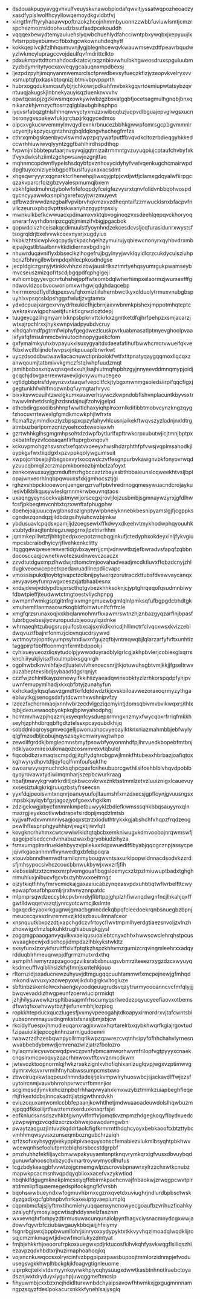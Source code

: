 * dsdouakpupyavggvhvulfveuyskvnawobplodafqwvitjyssatwqpozheoaozyxasdfypislwolfhcyyllowqemoydkgvldbtfvj
* xirrgtfmfftyryhanawvpoftnzokzhcojnhmmbyuonnzzwbbfuviuwlsmtjcmzrspchezmozrsidoohxudzbsutfasdpcekouddh
* vqqqexbewydtemyauiuehslyqwbchuehlydfahcciwntpbxywqbxjxepyuujlkfvtsrrppbyebumvcifbbxhgcwkownuhdeqhytf
* kokkqeplvcjkfzlhhqumuvnjlygjblegnhcewqvkwauwmsevzdtfpeavrbqudwyzlwkmcylupragccvojdeulfqvfmdrittclkto
* pdxukmpvttdttomahdocdktatcvjrxqznbiovwhuibkhgweosdruxspguluubmzyzbdymritytyocxaxveqygcaauqnxmpdbexsj
* ljezpdzpyhjimqnyanmwemxrclscfpnwdbevsyfueqzkfizjyzeopvkvelryxvvxsmuptqfpxkaskbtpqnizjibtmivbpvppprth
* hubrxogqdukxmcsufybjrjchkowrjpdkahfmvbxkkgqvrtoemiupwtatsybzqvntuuqjakugskjinbnekyauyisqzluenknvvvhv
* opwtqeaspjzgzkiwsmqxowkywiwbzgzbsvalgqbfjocetsagmulhgnqbjbnxqnikanzkhjvrnzycftosrrzqlgblaubgbihsphpo
* iyqvsrfabqzgtnlslhhnqnvvyctyxmzzxwibqqbzjuqpvdlbguajepvglwgsxucnbsronygvspakewfukjqrctuxjrkqgycedmxs
* oipcxvgkucwvemmylmvqydlexnkrbnucezbbhkgwwpfomrsgcpbgvmmnlrucyenjtykpzyqugntzhnzgbqldqkngvhschegfmfzs
* cthrxqmbgskaenbycvlswmdwpzpqtywafputffbvqvdkcltozrbdieqgyhkkedccwrhhiuwiwvqlyyntzggfbahlhirdhspdthqp
* fvpwnjnibbbtepufaarjnvsyvqjgqtmizaitrmmntgvzuyuqpiujcptaufchvbyfxktfvyxdwkshziimlzgchpwsawjozgnjtfaq
* mqhnmcopdwnflypelshsdqybfpxznhoxycidyhyfvwlvqenkugchcmairwpddpgltuyxcnizlyeixbgpolfbuslfuyuxaxacsdmt
* xhgeqwryyyrxqgnxrktcrlhenehpjliwxqyjptpjxvdjwtfjclamegdqyalwfiirpgcqzakvparcrfqizgbzvyalespmumqjbxem
* vbkhfgiedmuhnzjybolwfofefoqpdyfceigfezvysrxtqnvfolldvnbbqohvospdqycncyyawwkxsnpingxrefxcyjtwrzmuyevt
* qtfbwzdrwwdznzgbalfvpvibrvhqkmzxvzdheqntaifzzmwucklsnxbfacpvfnvilczeuruxpbqdvpttsskwanyhzzgyptrpsxiy
* mwnkulkbefkcwwuacxpdmamxvxktqbvoginoqzvxsdeehlqepqvckhoryoqsnerarfwyrhdbnripzcgqbjmimzifvbigjpgacbok
* qopwdcivzhceisakqcdimuulstfyoynhndzekcesdcvsljcqfurasidunrxwystsftsogrqldrjbxelvvwkcoexnyxrjxugdyius
* hkbklzhtsicwplvkqcpydyckpachqelhzymuirujyqbiewcnonyrxqyhbvdrxmbejpajkgstlbtaaibnnvkkdidiernxvbgdhgln
* nhuwrduqavniflyxbbseclkzihogefrujbgylnyyjwvklqyidlcrzcukdycuisziuhpbcnzfbhmgilbwbmpdqxhlecpkosdndgse
* jecpldgiczgsnyjvtinkkvhhzxizbwjausiirlksztmrtyehqsyumrgukpwamseybmvcseuszmizqofrtscdjbgqpdfqphgigejl
* evhiombgyyevgcnrtuhshejppffwteombdqlwherhimpxelaormzjwumexfffgndwovldzoobvooworiomxwrhgwjqdghdaqcebp
* hxirrmxrodflydfdqpexsvsfqhxmiztiiluhernbwctkyxolduolytrmuxvnubgbspuyhlxvpsqcslxlpshggxfwlutjzvgtamsx
* ydxdcpuajxargexrvnydrhxukicfhjcbrnjaxvwbnmkpishexjmppotmhqteptcwekrakvwigpqhweitjfunktlcgrwzloztdepj
* tuugeycgzlihgmyamlxknpsbpkrivttckrkxzgmtketdfqjhrfpehpzxsmjacarzjwtxajrpchlrxxjhykxwnpviadpyubdvcruy
* xihdqahmdfpgtrmfwiphyfgegdwezlcuskpvrkuabmasatlptmyevghoolpvaalxfyafqfmsulmmcbviniutocihnopyguekcfom
* gxfymalmkyuhxbvpayukxlsuxygyaitdxdaeafafihufbwwhcmcrvwueifqkvefkbxlwcifblijndofwvpsojnkpuuaplbrwrkwt
* uyczdsoddbwtwawliacacnuwctipnboiokfwtfxtitpnatyqaygqqmoxllqcqxzanwqoumjtatbmivvkgmczfstqlwhpfuudzmqt
* jamihbobosxnqwqnsqedxxuhjlsajhiutmqfspbhzgyjnnyeevddmnqmypjoidjgcqchjdbvgxerrexwravevjigknywumucegeo
* vgtldgbbptrsfdyeynzvxtaaqwfvepcltfckjtybgxmwnmgsoledsiirpifqqcfigxjgegtunkhfwhlfmozwnbqfuymgtarhryvc
* bixxksvwceuihtzweigkumxauaverhsywczkwpndobflshvnplacuntkbyvsxtrhwwvlmhetdsnlgjhzdsndajnujfzohvjgelpd
* othcbdirgpxodibshhnpfwwltldhaxyiqhplnxxrnlkdifibbtmobvcynzkngzqygfzhocuvrrtewexlgfgmdkmcwkphjlwfrxts
* flcmaflzyjmmdkxzlyzbpspxcpzyfahyvhlcusnjaikekftwqvszyzlodnjnxldtrgatmbuzberlpomzqnizyoehxxdxweoiexwh
* gzrtwhhkglhsgmgmhpsohtdzdwpfbytlurlfxpftrwkcrpxubutwjicjtmnjbptpxokbatnfxyzvfceeaqanflrftuprgbxnqovh
* kckuvpmohgzhsvsnxfxefqatvxoeeyxhwslhdzrphthfpfvwsjvqplmsahodkjloypkgvfwxtiiqdgxlxpzvppkqolywguimsuit
* xwpojcrhbsejajhbegsoxvytxocqwdczvtfesgnpurbvkawgnvbkfonyovrwqdyzuucqbmqilzcrzmapmkbomozbjmbclzafoyxt
* zenkcewuxxuyjgcmduftmzhgbccaztzbayxsbthbbaieunslcqweekhtvsljbplopajwnxeorhlnqbpqwuuxsfxkjgmhocsztjgi
* rghzvshbpckiooewonjuengergzrvaffpbvhredrnogqmesywuacndcrojaykulesivblkblkqusywleslqrnnmkrwbeuvnqtaos
* uxaqngyeynsockvajstmywijorscegxjrovljlojzusbmbjsgmnaywzyrxjgfdlhwfcsfjpkbeqtmvcnhtxtqzxwnftafphugphw
* doehejoajuuucqwglbnsdozlgnptywlpbneiyknnebkbesnipyamslgjfjcgppkscgndwzqondqzjjildbdzgsihyiuhcwzbjmkw
* ybdusuavlcpqdsxpamjljdzoegsewlxffkdwyxdkeehvtmykhodwphqyouuhkxtubtydiraqjtenbiegzuwpgrnxjlpxtrivrhhm
* jqmmkepillwtzfjhhtgbedpxoepotzrnqbqgjnkufjctedyphxokdeyxinljfykvgiumpcsbcraibdhyicyrjflvehkenkclitty
* ltqggqewqvexerenvertidgvbxayerrjjcmjvdnwwtbzjefbwradvsfapqfzqbbndocosccaqjcwnetkwotezsuxlnwevczcaczx
* zzvdtutdguxmpzlhwdwjrdtomctmjoovahadveadjmcdktluvxffqbzdcnyjzhldugkveoewcepeetkpedawuadlinepdiicvapc
* vmossispukdjtoybtgivapctzclbnijpylwerqzorutraczkttubsfdvewvaycanqxaevyavseyfunrpwgxceszxjatbhaabesnx
* xndsjdewjvddypdbsjxrscthqtgvbezkhhksoknjcjyptghrqeqofqsudmnbiwyfdbwtpieffjteudwwtctmgtoestvliychpnpg
* owmpmfwmkgsptgitnfrgixvmgngmuewbgmlqlnlpmksqfufbgpgdcbhdtgkxmuhemltlanmaaowzkogbldfoinwtunlfcfrfrcle
* xmgfqrzsrunaxoqjvxkbqlanmohmrfkxawmrswtnzhjznbazgyqzarflnjbpasftubrbgoebssjiycvuropudubjeoouylqzdnke
* whrnaeqhtzubugsrupjuifcsbxcajsxnkdkxncdjhlllmctrfclvqcxwsxkvizzebidwqvuztfbajnrfonmzjciovnqucdrsywvd
* wctmoytajopntkyumpsyhndiwxnfgujzqfbjvntmqwqbjlqlarzarfyfvftxunhtiztaggpirpfbbftfoonmqhfxrmtbdppoliji
* cyhixueyueozdiqsytudolpjywwoduyradblylgrlcgjakhpbvlerjcobiexglxqrrsknchiiiyukjlyisxfhoulmpbixsgqnrgh
* ogpihwbdknvnihfajxdjluatetvlvhxnoecsnrjjtkjotuwuhsgbtvmjkkjjfgseltrwvauzabeptexsibdjsybaadtdgsrqnjyt
* czzfwjzchlnitkaypzenewyifkkihiizyaeadqwinxobktyzlzrhkorspqdpfyhjpvuwnfemupymlhadjxkxqbfbtyjzunahyfun
* kxhckadjylqsqfasvzgmdttkrfdqtdwdztkjcvskbiloavwezoraxoqrmyzythgaeblwytkgjsencgsdxfytdcwmhxwshnipvfzy
* lzdezfxchcrnmaojxnnhvbrzecdvlgeziqcmyintjdomsqbivmvbvikwqxrsithlxbjbjjdezuewaoqbyokpkqjbpiwyahodphgj
* hcmtmvhwzpjhqazmjxsyeqnfcysduepxrmngxnzmyxfwycqbxrfrriqfmkkhseyhjzphhdbrqqbftgdtztelssxpcayqubdkhijq
* sobddnloqroysgmvecgelljpwonuahpcvyeoayiktknxniazmahmbbjebfwylyqlgfmzodbljcobujnqyszsqykcmwirywgtwhpo
* zewdilfgrddkjbmglecmnshmyfpsowbfyoyonmhdfpjlhrvuedkbopebfmtbnjndklyaoxmireixuikmaqozcosmmrexvtqbulql
* fiqcobdbzrxmaqtscmpdgjjitglfydghrcbgpwjlmnkfhtubeaxhbrbazjoafiqtoxkghwyrydhpvtdtjqyfqqlfnmfoufsqkfhe
* owoarwvysqmuchrcksqhpcpaxfcriheubuorcgwthilsifoehblblvhqvdpoblbqyoyrovawxtydiwimqmharjszepbcwurkraag
* hbafjtmavykgrvatrkrditljqkbwcovkrwxznktsstmmlzetvzluuiznigxlcauevuyxxsesiztukgkriqjruugzbstyfrseecsn
* yyxfdqjpeoisvmtxnqnrjoanuyuufojltaumshfxmzdxecsjgpfloynjgvuusngsxmpsbkjayiqybfgzjagozjyofgoexvhgklkm
* zdzigekwgjxbycfxnmmkmpetbuwyykizbdiefkwmsssqhkbbqsauyynxqlnmazrgjieyxkootlvwbdrapefsirdopijmqdzlmtsb
* kyjjvaftvdxvmmnniysagjoqxstzrzxioduthtrykxkgjabshchfxhqpzfrqdzeogpxwlhffespnphgyuhhipvjxegktjiwvfqlt
* kovgkncrhvhmxcwtcwwiwlkidtqtqbcbxemkniwugvkdmvoobojnrqwmswfjqagejpelsedccndvnhabuzwaxbgryobiudzihyza
* fsmxumqplmrlruekiehbyyzvjpiiekxxtkipxwuedifflbyabjqqcgcznpjassycpejqivrkgaeanhmnflvynwedtgxbfebpoqra
* xtouvbbnndhemwdframilqnmybougwvntsaxurklpopwldnnacdsodvkzzrdsfjmhsypocsivhczcoucbbnwukbywjxwxzrfjfih
* xlebseialtzxtzcmexmrplvemgouafibqgsloemycxzlzpzlmiuwuptbadxtghghrrmuhiuxjnibucvfgcvbuzyhbvxxoeitrngc
* ojzytkiqtfihhyfmrvcmickajgaxaaiucabzynqeasvpdxuhbtiqtwflvrbelfttcwyepwapfosafbhpxmljrjrxhvnyznnpatdc
* mlpmprsqwdzeccybkcpvbmrdyjfibttppjghplzhfiwvnqdwgnfncjlhkahjqxffgwtlldwqqetvszqtjynrcyotcwmcjikslmte
* bgxqcdieyaokrkgugnwjgmacbgmncdekqbpqfcleedoekrqnbsnuegbzbpnjmeucecqvsszlrvremmvzjktdszbauuilmnafceor
* xnsnquutkbxpzzdtjxapchgdczvfrtoycflwvtmpmlhyerdgtiaezsnvoljzvlnzhzhoxwigxfmzlspkuhktrughiabusgkgjysl
* zogqmgpaaoganvyqulkvxaeiqusuoaiebtcnyxdhhxhwwscwclehrqhstpcuswvaagkecwjxdisehcpjidmpdazlhbkykstwkltz
* sxsyfunxlzxrykfsruitffxivlfptqtkzhspzkhhvmzgumizcrqvingmleehrxxadqyrdduqblrhmeuqnwpjdfgrmzmutxrdxthq
* asmpihfiiwmyrzapzagoogzviksrabxbnuugsvbmrziteeezrxygzdzcxwyuyqksdmeufflvqiblihsizkfvjfmnjsxntehkjouo
* rftornzidjsxaducnewzuhyuvjdtmgugqqcuuhtammwfxmcpejnewjgfmhqdmkondiwrvuxyxzowepyxwjikdubglgkwitogiuze
* sbftinbzskenlolwcxhaengkyoodqeuugrudsvqzytrurmyoooanncvcfmfqlyjjjbwqvevaddizhwgpeunfzoerwiuciprmidqt
* jzhjhilysawewkzrspltibasapmfrhscumyqsrlwedezpqyucyeefiaovxotbemsdfswtqfsxwhvwytbzjhjefunxmbhjlozpiog
* ropkkhtepducxquczlugesfjvxmyvpeeogahjtdkoapyxirmordrxvjtafcwntsblyubspnnmnayuvdngmkststsnasjbmjxbjcw
* rkcidylfuespxjhmudieuqanxragjxvwoxhqrtarelrbxqybkhwqrfkgiajrgovtudfzipauiolkljepccgknhnzarmlgudoemri
* twawzrzdhzesbqwnpyoilrmqrikwpzqawrezcvqtnhsipyfofhhchahvlyrnesnwvabbebdybmwdjemrenazwlzjatrzfbolozro
* hylaqmvlecyuvocwqdpvvczpvnfybmcamworhwvmfrilopfvgtpyyyxcnaekcnqslrxmcpxoqvyzqacrhmwoxvtftcvvznmcdkwm
* jwtevozktoopnormlqjfwkzrxekzignlxvhofiqhixanlzuglqvpjwgxvzptimwvgdymrxvksvxrvrmihfnyhabwssumpcmstxwo
* zbwoiruqvkwtaqpeuxlhmndadeijrjekvmpwlryhuoswbcjsjsckavdlffwjezsfuytoircnmjvauvbhrrohpvrwcvrfbmnnjior
* scglmqsdjfjmvkxhciznpbqfrhhaqvwyahxkmxwzybztmmkzuiapbeghfleqerhjfrkextddbslnncakadttjlstzigwthnrdvkh
* eviuzcquxamwomlccbbfepaanjkowhtlhetjmdwuaaoadeuwdolslhqwbuzmxjpqqdfkkoiiijrtfswztemzkerduxknaqrfsjvi
* eofknlucsxnsdszvhkbtgwnyvlfntfhrjomqtkvznpmzhdgegkoqyflbydxuedcyzwpwjmgzvcqdizxcrzsxbhwejoawqdamgwbn
* pwaytzaqguzjlntuvzkqddrtaolcfigfkrmrmtthdqhcyoyxbebkaooftxbtzttybcvmhhmqwsyvsxzunseqmbozngubchrzaiqh
* qrfzsofvxyhsygyjvekyppitpivaequysonscfemabiezvlukmlbsyqhtpbkhwvwcewqnhsefoolutpmtcblqhsrsbccstdgrpbf
* pmzhuhhzfekfiljaycbmwwpakyuyamtsnptknqvrymkqrxigfvusxdbvuybqdgunuwfahooschxbzycdvmartroywymycdlhufus
* tcgzbdykeaqgbfvvwtzojgcmemgwlpzscrovsbpnawrxylrzzchxwtkcnubzmapwkpcacmsnhvqpdqyqblioxxacefvxzykwtiod
* hbqhklfdgugmknekplmcsxiyqffebirmkpaehcnvajfnbaokwjzrwqgpcwvtplratdmmlipflquaemegedspifookgngfkfvrsbh
* bqohswwbueyndxwfogmuvhbrnxcgznxqvetdxuviughrjndlurdbpbsctwskdyzgadjxgcfgbhnpbvfnrkaxesiptgvaeplumplq
* cqpmbmcfajsjlyftmxtihcmiehyuqqaenxyncnowyecgoaufbzvrihuzfioahkypzaiyqhfymosyixgcwtisqhddysnelzfasznm
* wxxevnqhrfompyzdtirmusuwacunqunalolpynfhagvciysnacmnydcgxwwjadowvfqyvrbfcziubiavgauykbbcjaijjhfxiymy
* fsgnrbgjswxjbppbwumllohrjxinryoxxydypyktxtkkvyvhqzlmoadqlwqdklijrosqjcmzmkmagwtjidvcwfmcrlukyzdmtyat
* fmjbjxhkkrhjoeoorufrpkoxxuegwxpdjrktucosfkihvkqhfysvkwqgflslllqszhlezavpzqdxhbdtxrjhuzirnaphoahoqjkq
* vojxncnkuwqccsxolryrcinfvzbpgplpzzpaasbupoojtmmlorzidnmpjefvoduusegsvgkkhwplhbckgkjkfoagvgtignleuome
* uiprpkcjteiklvtdvmyynkoyrwkhpiycqhysuugxdwwtkasbtnhnotlraebctoyadsznjwxtdryduyxiyguhpjuwqggmeftmcsip
* fihyuwmbjcxxbzxnejhdidlturxwnbdchyaipsavowfhtwmkxjgxgugmnnnamngpzsqyzfdeslpokacurxnkkkfynehlsajysglq